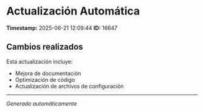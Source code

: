 # Actualización Automática

**Timestamp:** 2025-06-21 12:09:44
**ID:** 16647

## Cambios realizados

Esta actualización incluye:
- Mejora de documentación
- Optimización de código
- Actualización de archivos de configuración

---
*Generado automáticamente*
